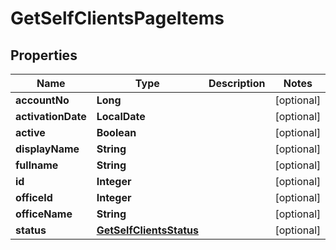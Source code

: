 

# GetSelfClientsPageItems


## Properties

| Name | Type | Description | Notes |
|------------ | ------------- | ------------- | -------------|
|**accountNo** | **Long** |  |  [optional] |
|**activationDate** | **LocalDate** |  |  [optional] |
|**active** | **Boolean** |  |  [optional] |
|**displayName** | **String** |  |  [optional] |
|**fullname** | **String** |  |  [optional] |
|**id** | **Integer** |  |  [optional] |
|**officeId** | **Integer** |  |  [optional] |
|**officeName** | **String** |  |  [optional] |
|**status** | [**GetSelfClientsStatus**](GetSelfClientsStatus.md) |  |  [optional] |



